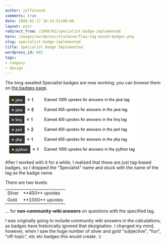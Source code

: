 ```yaml
---
author: jeffatwood
comments: true
date: 2009-02-17 10:14:51+00:00
layout: post
redirect_from: /2009/02/specialist-badge-implemented
hero: /images/wordpress/stackoverflow-tag-based-badges.png
slug: specialist-badge-implemented
title: Specialist Badge Implemented
wordpress_id: 683
tags:
- company
- design
---
```



The long-awaited Specialist badges are now working; you can browse them on [the badges page](http://stackoverflow.com/badges).



![stackoverflow-tag-based-badges](/images/wordpress/stackoverflow-tag-based-badges.png)



After I worked with it for a while, I realized that these are just tag-based badges, so I dropped the "Specialist" name and stuck with the name of the tag as the badge name.



There are two levels:



<table cellpadding="4" width="300" cellspacing="4" >
<tr >
<td >Silver
</td>
<td >**400** upvotes
</td></tr>
<tr >
<td >Gold
</td>
<td >**1000** upvotes
</td></tr>
</table>



... for **non-community-wiki answers** on questions with the specified tag.



I was originally going to include community wiki answers in the calculations, as badges have historically ignored that designation. I changed my mind, however, when I saw the huge number of silver and gold "subjective", "fun", "off-topic", etc etc badges this would create. :)

